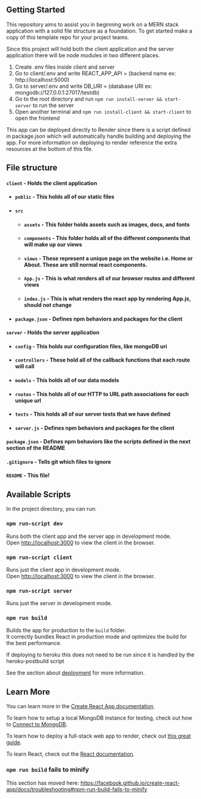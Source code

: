 ## Getting Started
This repository aims to assist you in beginning work on a MERN stack application with a solid file structure as a foundation. To get started make a copy of this template repo for your project teams.

Since this project will hold both the client application and the server application there will be node modules in two different places. 
1. Create .env files inside client and server
2. Go to client/.env and write REACT_APP_API = (backend name ex: http://localhost:5000)
3. Go to server/.env and write DB_URI = (database URI ex: mongodb://127.0.0.1:27017/testdb)
4. Go to the root directory and run `npm run install-server && start-server` to run the server
5. Open another terminal and `npm run install-client && start-client` to open the frontend

This app can be deployed directly to Render since there is a script defined in package.json which will automatically handle building and deploying the app. For more information on deploying to render reference the extra resources at the bottom of this file. 

## File structure
#### `client` - Holds the client application
- #### `public` - This holds all of our static files
- #### `src`
    - #### `assets` - This folder holds assets such as images, docs, and fonts
    - #### `components` - This folder holds all of the different components that will make up our views
    - #### `views` - These represent a unique page on the website i.e. Home or About. These are still normal react components.
    - #### `App.js` - This is what renders all of our browser routes and different views
    - #### `index.js` - This is what renders the react app by rendering App.js, should not change
- #### `package.json` - Defines npm behaviors and packages for the client
#### `server` - Holds the server application
- #### `config` - This holds our configuration files, like mongoDB uri
- #### `controllers` - These hold all of the callback functions that each route will call
- #### `models` - This holds all of our data models
- #### `routes` - This holds all of our HTTP to URL path associations for each unique url
- #### `tests` - This holds all of our server tests that we have defined
- #### `server.js` - Defines npm behaviors and packages for the client
#### `package.json` - Defines npm behaviors like the scripts defined in the next section of the README
#### `.gitignore` - Tells git which files to ignore
#### `README` - This file!


## Available Scripts

In the project directory, you can run:

### `npm run-script dev`

Runs both the client app and the server app in development mode.<br>
Open [http://localhost:3000](http://localhost:3000) to view the client in the browser.

### `npm run-script client`

Runs just the client app in development mode.<br>
Open [http://localhost:3000](http://localhost:3000) to view the client in the browser.


### `npm run-script server`

Runs just the server in development mode.<br>


### `npm run build`

Builds the app for production to the `build` folder.<br>
It correctly bundles React in production mode and optimizes the build for the best performance.

If deploying to heroku this does not need to be run since it is handled by the heroku-postbuild script<br>

See the section about [deployment](https://facebook.github.io/create-react-app/docs/deployment) for more information.

## Learn More

You can learn more in the [Create React App documentation](https://facebook.github.io/create-react-app/docs/getting-started).

To learn how to setup a local MongoDB instance for testing, check out how to [Connect to MongoDB](https://docs.mongodb.com/guides/server/drivers/).

To learn how to deploy a full-stack web app to render, check out [this great guide]([https://daveceddia.com/deploy-react-express-app-heroku/](https://dev.to/kunalukey/how-to-setup-and-deploy-a-mern-stack-project-for-free-5acl)).

To learn React, check out the [React documentation](https://reactjs.org/).

### `npm run build` fails to minify

This section has moved here: https://facebook.github.io/create-react-app/docs/troubleshooting#npm-run-build-fails-to-minify
